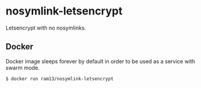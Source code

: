 nosymlink-letsencrypt
=====================

Letsencrypt with no nosymlinks.

## Docker

Docker image sleeps forever by default in order to be used as a service with swarm mode.

```shell
$ docker run ram13/nosymlink-letsencrypt
```
